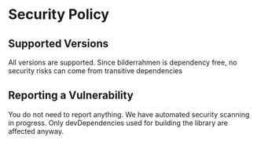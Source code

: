 # Security Policy

## Supported Versions

All versions are supported. Since bilderrahmen is dependency free, no security risks can come
from transitive dependencies

## Reporting a Vulnerability

You do not need to report anything. We have automated security scanning in progress.
Only devDependencies used for building the library are affected anyway.
